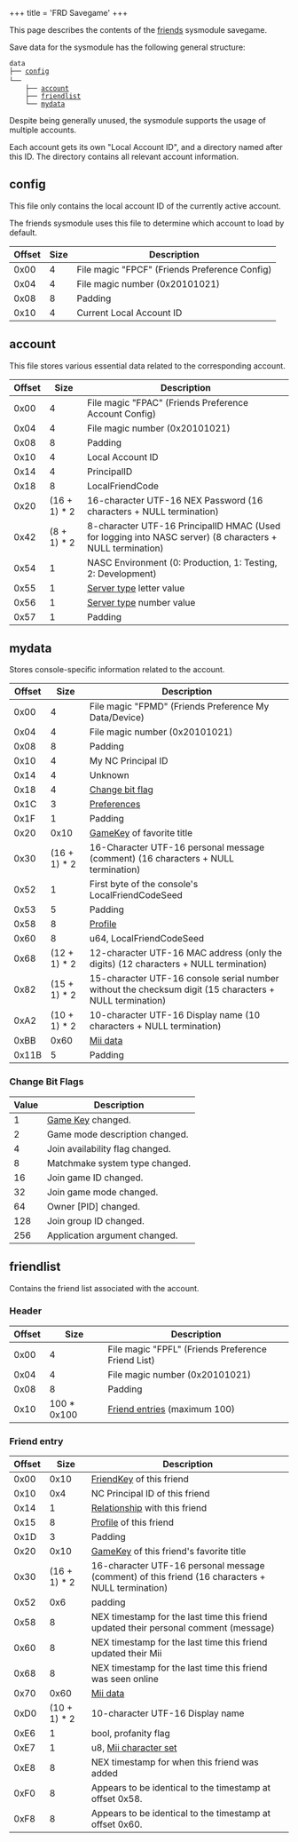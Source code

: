 +++
title = 'FRD Savegame'
+++

This page describes the contents of the [friends](Friend_Services "wikilink") sysmodule savegame.

Save data for the sysmodule has the following general structure:

`data`  
`├── `[`config`](FRD_Savegame#config "wikilink")  
`└── `<Local Account ID>  
`    ├── `[`account`](FRD_Savegame#account "wikilink")  
`    ├── `[`friendlist`](FRD_Savegame#friendlist "wikilink")  
`    └── `[`mydata`](FRD_Savegame#mydata "wikilink")

Despite being generally unused, the sysmodule supports the usage of multiple accounts.

Each account gets its own "Local Account ID", and a directory named after this ID. The directory contains all relevant account information.

## config

This file only contains the local account ID of the currently active account.

The friends sysmodule uses this file to determine which account to load by default.

| Offset | Size | Description                                   |
|--------|------|-----------------------------------------------|
| 0x00   | 4    | File magic "FPCF" (Friends Preference Config) |
| 0x04   | 4    | File magic number (0x20101021)                |
| 0x08   | 8    | Padding                                       |
| 0x10   | 4    | Current Local Account ID                      |

## account

This file stores various essential data related to the corresponding account.

| Offset | Size          | Description                                                                                               |
|--------|---------------|-----------------------------------------------------------------------------------------------------------|
| 0x00   | 4             | File magic "FPAC" (Friends Preference Account Config)                                                     |
| 0x04   | 4             | File magic number (0x20101021)                                                                            |
| 0x08   | 8             | Padding                                                                                                   |
| 0x10   | 4             | Local Account ID                                                                                          |
| 0x14   | 4             | PrincipalID                                                                                               |
| 0x18   | 8             | LocalFriendCode                                                                                           |
| 0x20   | (16 + 1) \* 2 | 16-character UTF-16 NEX Password (16 characters + NULL termination)                                       |
| 0x42   | (8 + 1) \* 2  | 8-character UTF-16 PrincipalID HMAC (Used for logging into NASC server) (8 characters + NULL termination) |
| 0x54   | 1             | NASC Environment (0: Production, 1: Testing, 2: Development)                                              |
| 0x55   | 1             | [Server type](Friend_Services#server_types "wikilink") letter value                                       |
| 0x56   | 1             | [Server type](Friend_Services#server_types "wikilink") number value                                       |
| 0x57   | 1             | Padding                                                                                                   |

## mydata

Stores console-specific information related to the account.

| Offset | Size          | Description                                                                                             |
|--------|---------------|---------------------------------------------------------------------------------------------------------|
| 0x00   | 4             | File magic "FPMD" (Friends Preference My Data/Device)                                                   |
| 0x04   | 4             | File magic number (0x20101021)                                                                          |
| 0x08   | 8             | Padding                                                                                                 |
| 0x10   | 4             | My NC Principal ID                                                                                      |
| 0x14   | 4             | Unknown                                                                                                 |
| 0x18   | 4             | [Change bit flag](FRD_Savegame#change_bit_flags "wikilink")                                             |
| 0x1C   | 3             | [Preferences](Friend_Services#preference "wikilink")                                                    |
| 0x1F   | 1             | Padding                                                                                                 |
| 0x20   | 0x10          | [GameKey](Friend_Services#gamekey "wikilink") of favorite title                                         |
| 0x30   | (16 + 1) \* 2 | 16-Character UTF-16 personal message (comment) (16 characters + NULL termination)                       |
| 0x52   | 1             | First byte of the console's LocalFriendCodeSeed                                                         |
| 0x53   | 5             | Padding                                                                                                 |
| 0x58   | 8             | [Profile](Friend_Services#profile "wikilink")                                                           |
| 0x60   | 8             | u64, LocalFriendCodeSeed                                                                                |
| 0x68   | (12 + 1) \* 2 | 12-character UTF-16 MAC address (only the digits) (12 characters + NULL termination)                    |
| 0x82   | (15 + 1) \* 2 | 15-character UTF-16 console serial number without the checksum digit (15 characters + NULL termination) |
| 0xA2   | (10 + 1) \* 2 | 10-character UTF-16 Display name (10 characters + NULL termination)                                     |
| 0xBB   | 0x60          | [Mii data](Friend_Services#mii_data "wikilink")                                                         |
| 0x11B  | 5             | Padding                                                                                                 |

### Change Bit Flags

| Value | Description                                             |
|-------|---------------------------------------------------------|
| 1     | [Game Key](Friend_Services#gamekey "wikilink") changed. |
| 2     | Game mode description changed.                          |
| 4     | Join availability flag changed.                         |
| 8     | Matchmake system type changed.                          |
| 16    | Join game ID changed.                                   |
| 32    | Join game mode changed.                                 |
| 64    | Owner \[PID\] changed.                                  |
| 128   | Join group ID changed.                                  |
| 256   | Application argument changed.                           |

## friendlist

Contains the friend list associated with the account.

### Header

| Offset | Size         | Description                                                          |
|--------|--------------|----------------------------------------------------------------------|
| 0x00   | 4            | File magic "FPFL" (Friends Preference Friend List)                   |
| 0x04   | 4            | File magic number (0x20101021)                                       |
| 0x08   | 8            | Padding                                                              |
| 0x10   | 100 \* 0x100 | [Friend entries](FRD_Savegame#friend_entry "wikilink") (maximum 100) |

### Friend entry

| Offset | Size          | Description                                                                                      |
|--------|---------------|--------------------------------------------------------------------------------------------------|
| 0x00   | 0x10          | [FriendKey](Friend_Services#friendkey "wikilink") of this friend                                 |
| 0x10   | 0x4           | NC Principal ID of this friend                                                                   |
| 0x14   | 1             | [Relationship](Friend_Services#relationship_types "wikilink") with this friend                   |
| 0x15   | 8             | [Profile](Friend_Services#profile "wikilink") of this friend                                     |
| 0x1D   | 3             | Padding                                                                                          |
| 0x20   | 0x10          | [GameKey](Friend_Services#gamekey "wikilink") of this friend's favorite title                    |
| 0x30   | (16 + 1) \* 2 | 16-character UTF-16 personal message (comment) of this friend (16 characters + NULL termination) |
| 0x52   | 0x6           | padding                                                                                          |
| 0x58   | 8             | NEX timestamp for the last time this friend updated their personal comment (message)             |
| 0x60   | 8             | NEX timestamp for the last time this friend updated their Mii                                    |
| 0x68   | 8             | NEX timestamp for the last time this friend was seen online                                      |
| 0x70   | 0x60          | [Mii data](Friend_Services#mii_data "wikilink")                                                  |
| 0xD0   | (10 + 1) \* 2 | 10-character UTF-16 Display name                                                                 |
| 0xE6   | 1             | bool, profanity flag                                                                             |
| 0xE7   | 1             | u8, [Mii character set](Mii#mii_format "wikilink")                                               |
| 0xE8   | 8             | NEX timestamp for when this friend was added                                                     |
| 0xF0   | 8             | Appears to be identical to the timestamp at offset 0x58.                                         |
| 0xF8   | 8             | Appears to be identical to the timestamp at offset 0x60.                                         |
